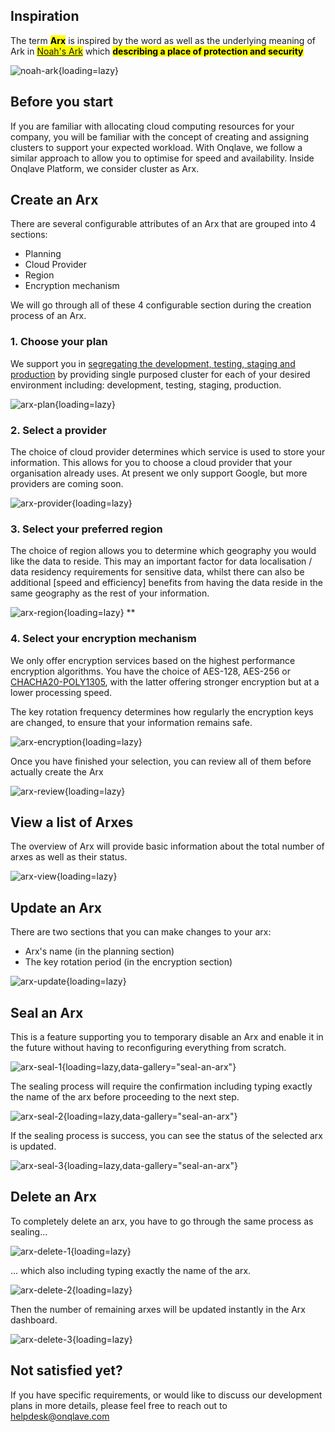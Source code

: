 
## **Inspiration**

The term <mark>**Arx**</mark> is inspired by the word as well as the underlying meaning of Ark in <mark>[Noah's Ark](https://en.wikipedia.org/wiki/Noah%27s_Ark)</mark> which <mark>**describing a place of protection and security**</mark>

![noah-ark](https://thomaskinkade.com/wp-content/uploads/2022/08/noaark.jpg){loading=lazy}

## **Before you start**
If you are familiar with allocating cloud computing resources for your company, you will be familiar with the concept of creating and assigning clusters to support your expected workload. With Onqlave, we follow a similar approach to allow you to optimise for speed and availability.
Inside Onqlave Platform, we consider cluster as Arx.

## **Create an Arx**

There are several configurable attributes of an Arx that are grouped into 4 sections:

- Planning
- Cloud Provider
- Region
- Encryption mechanism

We will go through all of these 4 configurable section during the creation process of an Arx.

### **1. Choose your plan**

We support you in [segregating the development, testing, staging and production](https://www.isms.online/iso-27002/control-8-31-separation-of-development-test-and-production-environments/#purpose) by providing single purposed cluster for each of your desired environment including: development, testing, staging, production.

![arx-plan](https://t36712295.p.clickup-attachments.com/t36712295/ca49093e-0fbd-43fc-a61b-82712fd4bcaf/arx.png){loading=lazy}

### **2. Select a provider**

The choice of cloud provider determines which service is used to store your information. This allows for you to choose a cloud provider that your organisation already uses. At present we only support Google, but more providers are coming soon.

![arx-provider](https://t36712295.p.clickup-attachments.com/t36712295/98028c77-f5ab-468b-b32d-ffc22c7a675c/arx%20(2).png){loading=lazy}

### **3. Select your preferred region**

The choice of region allows you to determine which geography you would like the data to reside. This may an important factor for data localisation / data residency requirements for sensitive data, whilst there can also be additional [speed and efficiency] benefits from having the data reside in the same geography as the rest of your information.

![arx-region](https://t36712295.p.clickup-attachments.com/t36712295/554c4143-f305-4e16-9b8d-43b2340dc80a/arx%20(3).png){loading=lazy}
**
### **4. Select your encryption mechanism**

We only offer encryption services based on the highest performance encryption algorithms. You have the choice of AES-128, AES-256 or [CHACHA20-POLY1305](https://www.rfc-editor.org/rfc/rfc7539), with the latter offering stronger encryption but at a lower processing speed.

The key rotation frequency determines how regularly the encryption keys are changed, to ensure that your information remains safe. 

![arx-encryption](https://t36712295.p.clickup-attachments.com/t36712295/bafe48e8-7065-4351-aa69-9773e71d88e6/arx%20(4).png){loading=lazy}

Once you have finished your selection, you can review all of them before actually create the Arx

![arx-review](https://t36712295.p.clickup-attachments.com/t36712295/9e5a3119-d5ee-486a-8aba-081a053b67e7/arx%20(6).png){loading=lazy}

## **View a list of Arxes**

The overview of Arx will provide basic information about the total number of arxes as well as their status.

![arx-view](https://t36712295.p.clickup-attachments.com/t36712295/7a37bb03-01cf-4ffa-92a9-bdea221a5cf1/arx%20(7).png){loading=lazy}

## **Update an Arx**

There are two sections that you can make changes to your arx:

- Arx's name (in the planning section)
- The key rotation period (in the encryption section)

![arx-update](https://t36712295.p.clickup-attachments.com/t36712295/39041c90-21b2-48f5-b761-b41e3b5e6bb0/arx-15.png){loading=lazy}

## **Seal an Arx**

This is a feature supporting you to temporary disable an Arx and enable it in the future without having to reconfiguring everything from scratch.

![arx-seal-1](https://t36712295.p.clickup-attachments.com/t36712295/4be81950-163e-43db-acdb-4661275b48cf/arx%20(8).png){loading=lazy,data-gallery="seal-an-arx"}

The sealing process will require the confirmation including typing exactly the name of the arx before proceeding to the next step.

![arx-seal-2](https://t36712295.p.clickup-attachments.com/t36712295/e907a6f8-3c2c-4450-8434-f3782f650145/arx%20(9).png){loading=lazy,data-gallery="seal-an-arx"}

If the sealing process is success, you can see the status of the selected arx is updated.

![arx-seal-3](https://t36712295.p.clickup-attachments.com/t36712295/38d15d6d-1c44-467e-be4a-b624f6c9071e/arx%20(10).png){loading=lazy,data-gallery="seal-an-arx"}

## **Delete an Arx**

To completely delete an arx, you have to go through the same process as sealing...

![arx-delete-1](https://t36712295.p.clickup-attachments.com/t36712295/3e7e01bb-5a8c-4273-8b26-5726dac7acc1/arx%20(12).png){loading=lazy}

... which also including typing exactly the name of the arx.

![arx-delete-2](https://t36712295.p.clickup-attachments.com/t36712295/9c902b9e-85cd-4135-8f49-ca99306904b7/arx%20(13).png){loading=lazy}

Then the number of remaining arxes will be updated instantly in the Arx dashboard.

![arx-delete-3](https://t36712295.p.clickup-attachments.com/t36712295/2e8a6cd1-e5b1-4459-9bfd-9ccc0d2ea261/arx%20(14).png){loading=lazy}

## **Not satisfied yet?**

If you have specific requirements, or would like to discuss our development plans in more details, please feel free to reach out to <helpdesk@onqlave.com>